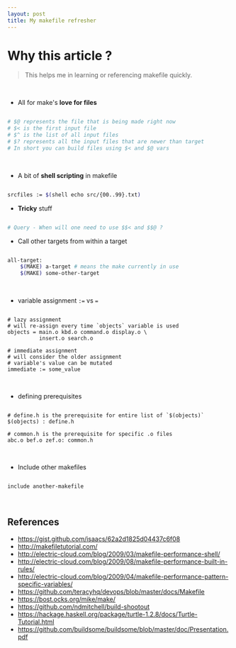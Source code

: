 ```yaml
---
layout: post
title: My makefile refresher
---
```


# Why this article ?

> This helps me in learning or referencing makefile quickly.


<br />

- All for make's **love for files**

```bash

# $@ represents the file that is being made right now
# $< is the first input file
# $^ is the list of all input files
# $? represents all the input files that are newer than target
# In short you can build files using $< and $@ vars
```

<br />

- A bit of **shell scripting** in makefile

```bash

srcfiles := $(shell echo src/{00..99}.txt)
```

- **Tricky** stuff

```bash

# Query - When will one need to use $$< and $$@ ?
```

- Call other targets from within a target

```bash

all-target:
    $(MAKE) a-target # means the make currently in use
    $(MAKE) some-other-target
```

<br />

- variable assignment ```:=``` vs ```=```

```make

# lazy assignment
# will re-assign every time `objects` variable is used
objects = main.o kbd.o command.o display.o \
          insert.o search.o

# immediate assignment
# will consider the older assignment
# variable's value can be mutated
immediate := some_value
```

<br />

- defining prerequisites

```make

# define.h is the prerequisite for entire list of `$(objects)`
$(objects) : define.h

# common.h is the prerequisite for specific .o files
abc.o bef.o zef.o: common.h
```

<br />

- Include other makefiles

```make

include another-makefile
```

<br />

## References

- https://gist.github.com/isaacs/62a2d1825d04437c6f08
- http://makefiletutorial.com/
- http://electric-cloud.com/blog/2009/03/makefile-performance-shell/
- http://electric-cloud.com/blog/2009/08/makefile-performance-built-in-rules/
- http://electric-cloud.com/blog/2009/04/makefile-performance-pattern-specific-variables/
- https://github.com/teracyhq/devops/blob/master/docs/Makefile
- https://bost.ocks.org/mike/make/
- https://github.com/ndmitchell/build-shootout
- https://hackage.haskell.org/package/turtle-1.2.8/docs/Turtle-Tutorial.html
- https://github.com/buildsome/buildsome/blob/master/doc/Presentation.pdf
